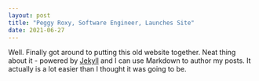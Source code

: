 ```yaml
---
layout: post
title: "Peggy Roxy, Software Engineer, Launches Site"
date: 2021-06-27
---
```


Well. Finally got around to putting this old website together. Neat thing about it - powered by [Jekyll](http://jekyllrb.com) and I can use Markdown to author my posts. It actually is a lot easier than I thought it was going to be.
